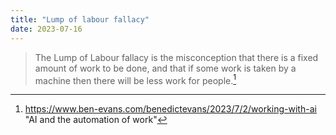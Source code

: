 ```yaml
---
title: "Lump of labour fallacy"
date: 2023-07-16
---
```


> The Lump of Labour fallacy is the misconception that there is a fixed amount of work to be done, and that if some work is taken by a machine then there will be less work for people.[^1]

[^1]: https://www.ben-evans.com/benedictevans/2023/7/2/working-with-ai "AI and the automation of work"